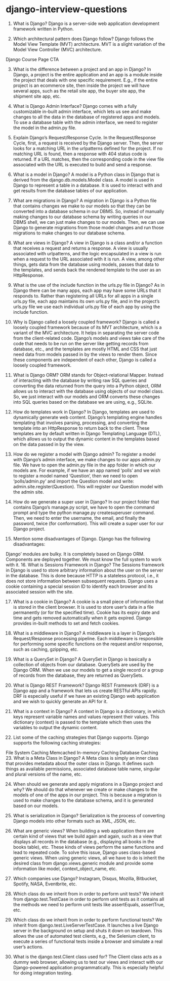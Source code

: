 # django-interview-questions
1. What is Django?
Django is a server-side web application development framework written in Python.

2. Which architectural pattern does Django follow?
Django follows the Model View Template (MVT) architecture. MVT is a slight variation of the Model View Controller (MVC) architecture.

Django Course Page CTA

3. What is the difference between a project and an app in Django?
In Django, a project is the entire application and an app is a module inside the project that deals with one specific requirement. E.g., if the entire project is an ecommerce site, then inside the project we will have several apps, such as the retail site app, the buyer site app, the shipment site app, etc.

4. What is Django Admin Interface?
Django comes with a fully customizable in-built admin interface, which lets us see and make changes to all the data in the database of registered apps and models. To use a database table with the admin interface, we need to register the model in the admin.py file.

5. Explain Django’s Request/Response Cycle.
In the Request/Response Cycle, first, a request is received by the Django server. Then, the server looks for a matching URL in the urlpatterns defined for the project. If no matching URL is found, then a response with 404 status code is returned. If a URL matches, then the corresponding code in the view file associated with the URL is executed to build and send a response.

6. What is a model in Django?
A model is a Python class in Django that is derived from the django.db.models.Model class. A model is used in Django to represent a table in a database. It is used to interact with and get results from the database tables of our application.

7. What are migrations in Django?
A migration in Django is a Python file that contains changes we make to our models so that they can be converted into a database schema in our DBMS. So, instead of manually making changes to our database schema by writing queries in our DBMS shell, we can just make changes to our models. Then, we can use Django to generate migrations from those model changes and run those migrations to make changes to our database schema.

8. What are views in Django?
A view in Django is a class and/or a function that receives a request and returns a response. A view is usually associated with urlpatterns, and the logic encapsulated in a view is run when a request to the URL associated with it is run. A view, among other things, gets data from the database using models, passes that data to the templates, and sends back the rendered template to the user as an HttpResponse.

9. What is the use of the include function in the urls.py file in Django?
As in Django there can be many apps, each app may have some URLs that it responds to. Rather than registering all URLs for all apps in a single urls.py file, each app maintains its own urls.py file, and in the project’s urls.py file we use each individual urls.py file of each app by using the include function.

10. Why is Django called a loosely coupled framework?
Django is called a loosely coupled framework because of its MVT architecture, which is a variant of the MVC architecture. It helps in separating the server code from the client-related code. Django’s models and views take care of the code that needs to be run on the server like getting records from database, etc., and the templates are mostly HTML and CSS that just need data from models passed in by the views to render them. Since these components are independent of each other, Django is called a loosely coupled framework.



11. What is Django ORM?
ORM stands for Object-relational Mapper. Instead of interacting with the database by writing raw SQL queries and converting the data returned from the query into a Python object, ORM allows us to interact with the database using objects of our model class. So, we just interact with our models and ORM converts these changes into SQL queries based on the database we are using, e.g., SQLite.

12. How do templates work in Django?
In Django, templates are used to dynamically generate web content. Django’s templating engine handles templating that involves parsing, processing, and converting the template into an HttpResponse to return back to the client. These templates are by default written in Django Templating Language (DTL), which allows us to output the dynamic content in the templates based on the data passed in by the view.

13. How do we register a model with Django admin?
To register a model with Django’s admin interface, we make changes to our apps admin.py file. We have to open the admin.py file in the app folder in which our models are. For example, if we have an app named ‘polls’ and we wish to register a model named ‘Question’, then we need to open ‘polls/admin.py’ and import the Question model and write: admin.site.register(Question). This will register our Question model with the admin site.

14. How do we generate a super user in Django?
In our project folder that contains Django’s manage.py script, we have to open the command prompt and type the python manage.py createsuperuser command. Then, we need to enter the username, the email, and finally the password, twice (for conformation). This will create a super user for our Django project.

15. Mention some disadvantages of Django.
Django has the following disadvantages:

Django’ modules are bulky.
It is completely based on Django ORM.
Components are deployed together.
We must know the full system to work with it.
16. What is Sessions Framework in Django?
The Sessions framework in Django is used to store arbitrary information about the user on the server in the database. This is done because HTTP is a stateless protocol, i.e., it does not store information between subsequent requests. Django uses a cookie containing a special session ID to identify each browser and its associated session with the site.

17. What is a cookie in Django?
A cookie is a small piece of information that is stored in the client browser. It is used to store user’s data in a file permanently (or for the specified time). Cookie has its expiry date and time and gets removed automatically when it gets expired. Django provides in-built methods to set and fetch cookies.

18. What is a middleware in Django?
A middleware is a layer in Django’s Request/Response processing pipeline. Each middleware is responsible for performing some specific functions on the request and/or response, such as caching, gzipping, etc.

19. What is a QuerySet in Django?
A QuerySet in Django is basically a collection of objects from our database. QuerySets are used by the Django ORM. When we use our models to get a single record or a group of records from the database, they are returned as QuerySets.

20. What is Django REST Framework?
Django REST Framework (DRF) is a Django app and a framework that lets us create RESTful APIs rapidly. DRF is especially useful if we have an existing Django web application and we wish to quickly generate an API for it.



21. What is a context in Django?
A context in Django is a dictionary, in which keys represent variable names and values represent their values. This dictionary (context) is passed to the template which then uses the variables to output the dynamic content.

22. List some of the caching strategies that Django supports.
Django supports the following caching strategies:

File System Caching
Memcached
In-memory Caching
Database Caching
23. What is a Meta Class in Django?
A Meta class is simply an inner class that provides metadata about the outer class in Django. It defines such things as available permissions, associated database table name, singular and plural versions of the name, etc.

24. When should we generate and apply migrations in a Django project and why?
We should do that whenever we create or make changes to the models of one of the apps in our project. This is because a migration is used to make changes to the database schema, and it is generated based on our models.

25. What is serialization in Django?
Serialization is the process of converting Django models into other formats such as XML, JSON, etc.

26. What are generic views?
When building a web application there are certain kind of views that we build again and again, such as a view that displays all records in the database (e.g., displaying all books in the books table), etc. These kinds of views perform the same functions and lead to repeated code. To solve this issue, Django uses class-based generic views. When using generic views, all we have to do is inherit the desired class from django.views.generic module and provide some information like model, context_object_name, etc.

27. Which companies use Django?
Instagram, Disqus, Mozilla, Bitbucket, Spotify, NASA, Eventbrite, etc.

28. Which class do we inherit from in order to perform unit tests?
We inherit from django.test.TestCase in order to perform unit tests as it contains all the methods we need to perform unit tests like assertEquals, assertTrue, etc.

29. Which class do we inherit from in order to perform functional tests?
We inherit from django.test.LiveServerTestCase. It launches a live Django server in the background on setup and shuts it down on teardown. This allows the use of automated test clients, e.g., the Selenium client, to execute a series of functional tests inside a browser and simulate a real user’s actions.

30. What is the django.test.Client class used for?
The Client class acts as a dummy web browser, allowing us to test our views and interact with our Django-powered application programmatically. This is especially helpful for doing integration testing.

